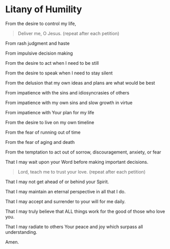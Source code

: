 # Litany of Humility

From the desire to control my life,

> Deliver me, O Jesus. (repeat after each petition)

From rash judgment and haste

From impulsive decision making

From the desire to act when I need to be still

From the desire to speak when I need to stay silent

From the delusion that my own ideas and plans are what would be best

From impatience with the sins and idiosyncrasies of others

From impatience with my own sins and slow growth in virtue

From impatience with Your plan for my life

From the desire to live on my own timeline

From the fear of running out of time

From the fear of aging and death

From the temptation to act out of sorrow, discouragement, anxiety, or fear

That I may wait upon your Word before making important decisions.
> Lord, teach me to trust your love. (repeat after each petition)

That I may not get ahead of or behind your Spirit.

That I may maintain an eternal perspective in all that I do.

That I may accept and surrender to your will for me daily.

That I may truly believe that ALL things work for the good of those who love you.

That I may radiate to others Your peace and joy which surpass all understanding.

Amen.

